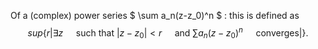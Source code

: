 Of a (complex) power series $  \sum a_n(z-z_0)^n $ : this is defined as
$$sup \left \{ r   \left |    \exists z  
\quad \text{ such that } |z-z_0|<r
\quad \text{ and }  \sum a_n(z-z_0)^n \quad \text{ converges} \right | \right \} .$$
